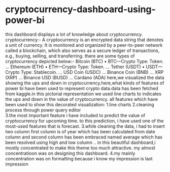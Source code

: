 # cryptocurrency-dashboard-using-power-bi
this dashboard displays a lot of knowledge about cryptocurrency.
cryptocurrency:-
A cryptocurrency is an encrypted data string that denotes a unit of currency. It is monitored and 
organized by a peer-to-peer network called a blockchain, which also 
serves as a secure ledger of transactions, e.g., buying, selling, and transferring.
there are some types of cryptocurrency depicted below:- 
 Bitcoin (BTC) • BTC—Crypto Type: Token. ...
Ethereum (ETH) • ETH—Crypto Type: Token. ...
Tether (USDT) • USDT—Crypto Type: Stablecoin. ...
USD Coin (USDC) ...
Binance Coin (BNB) ...
XRP (XRP) ...
Binance USD (BUSD) ...
Cardano (ADA)
here,we visualized the data showing the ups and down in cryptocurrency.here,what kinds of features of power bi have 
 been used to represent crypto data.data has been fetched from kaggle.in this pictorial representation we used 
 line charts to indicates the ups and down in the value of cryptocurrency.
 all features which have been used to show this decorated visualization:
 1.line charts
 2.cleaning process through power query editor  
 3.the most important feature i have included to predict the value of cryptocurrency for upcoming time.
 to this prediction, i have used one of the most-used features that is forecast.
 3.while cleaning the data, i had to insert two column first column is of year which has been calculated 
 from date column
 and second column has been embraced named average which has been resolved using high and low column ..
 in this beautiful dashboard,i mostly concentrated to make this theme too much attractive.
 my almost concentratioon was on
 designing this dashboard.
 4.my mainly concentration was on formatting because i know my impression is last impression
 
 
